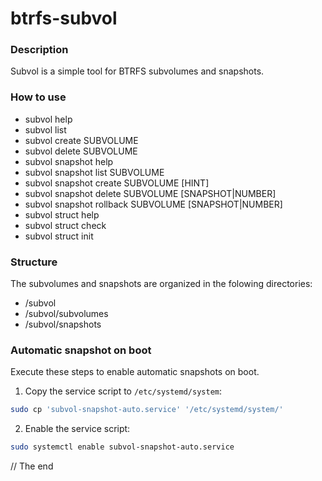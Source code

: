 # btrfs-subvol

### Description

Subvol is a simple tool for BTRFS subvolumes and snapshots.

### How to use

- subvol help
- subvol list
- subvol create SUBVOLUME
- subvol delete SUBVOLUME
- subvol snapshot help
- subvol snapshot list SUBVOLUME
- subvol snapshot create SUBVOLUME [HINT]
- subvol snapshot delete SUBVOLUME [SNAPSHOT|NUMBER]
- subvol snapshot rollback SUBVOLUME [SNAPSHOT|NUMBER]
- subvol struct help
- subvol struct check
- subvol struct init

### Structure

The subvolumes and snapshots are organized in the folowing directories:

- /subvol
- /subvol/subvolumes
- /subvol/snapshots

### Automatic snapshot on boot

Execute these steps to enable automatic snapshots on boot.

1. Copy the service script to `/etc/systemd/system`:

```bash
sudo cp 'subvol-snapshot-auto.service' '/etc/systemd/system/'
```

2. Enable the service script:

```bash
sudo systemctl enable subvol-snapshot-auto.service
```

// The end
